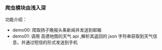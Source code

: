 ### 爬虫模块由浅入深

功能介绍：

- demo00: 爬取扬子晚报头条新闻并发送到邮箱
- demo01: 调用 高德地图的天气 api ,解析其返回的 json 字符串获取到天气信息，并通过短信的形式发送到手机



